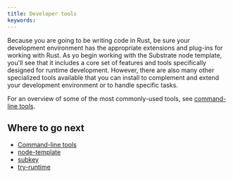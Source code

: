 ```yaml
---
title: Developer tools
keywords:
---
```


Because you are going to be writing code in Rust, be sure your development environment has the appropriate extensions and plug-ins for working with Rust.
As yo begin working with the Substrate node template, you'll see that it includes a core set of features and tools specifically designed for runtime development.
However, there are also many other specialized tools available that you can install to complement and extend your development environment or to handle specific tasks.

For an overview of some of the most commonly-used tools, see [command-line tools](/reference/command-line-tools/).

## Where to go next

* [Command-line tools](/reference/command-line-tools/)
* [node-template](/reference/command-line-tools/node-template/)
* [subkey](/reference/command-line-tools/subkey/)
* [try-runtime](/reference/command-line-tools/try-runtime/)